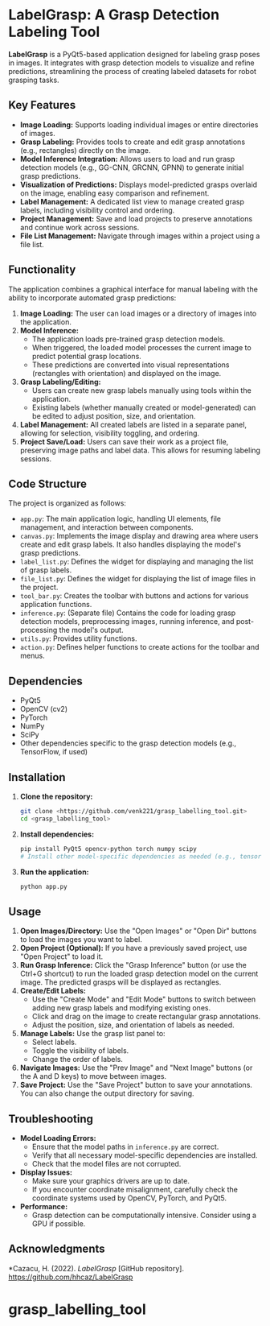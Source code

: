 # LabelGrasp: A Grasp Detection Labeling Tool

**LabelGrasp** is a PyQt5-based application designed for labeling grasp poses in images. It integrates with grasp detection models to visualize and refine predictions, streamlining the process of creating labeled datasets for robot grasping tasks.

## Key Features

* **Image Loading:** Supports loading individual images or entire directories of images.
* **Grasp Labeling:** Provides tools to create and edit grasp annotations (e.g., rectangles) directly on the image.
* **Model Inference Integration:** Allows users to load and run grasp detection models (e.g., GG-CNN, GRCNN, GPNN) to generate initial grasp predictions.
* **Visualization of Predictions:** Displays model-predicted grasps overlaid on the image, enabling easy comparison and refinement.
* **Label Management:** A dedicated list view to manage created grasp labels, including visibility control and ordering.
* **Project Management:** Save and load projects to preserve annotations and continue work across sessions.
* **File List Management:** Navigate through images within a project using a file list.

##  Functionality

The application combines a graphical interface for manual labeling with the ability to incorporate automated grasp predictions:

1.  **Image Loading:** The user can load images or a directory of images into the application.
2.  **Model Inference:**
    * The application loads pre-trained grasp detection models.
    * When triggered, the loaded model processes the current image to predict potential grasp locations.
    * These predictions are converted into visual representations (rectangles with orientation) and displayed on the image.
3.  **Grasp Labeling/Editing:**
    * Users can create new grasp labels manually using tools within the application.
    * Existing labels (whether manually created or model-generated) can be edited to adjust position, size, and orientation.
4.  **Label Management:** All created labels are listed in a separate panel, allowing for selection, visibility toggling, and ordering.
5.  **Project Save/Load:** Users can save their work as a project file, preserving image paths and label data. This allows for resuming labeling sessions.

##  Code Structure

The project is organized as follows:

* `app.py`:  The main application logic, handling UI elements, file management, and interaction between components.
* `canvas.py`:   Implements the image display and drawing area where users create and edit grasp labels. It also handles displaying the model's grasp predictions.
* `label_list.py`:  Defines the widget for displaying and managing the list of grasp labels.
* `file_list.py`:   Defines the widget for displaying the list of image files in the project.
* `tool_bar.py`:   Creates the toolbar with buttons and actions for various application functions.
* `inference.py`:   (Separate file) Contains the code for loading grasp detection models, preprocessing images, running inference, and post-processing the model's output.
* `utils.py`:   Provides utility functions.
* `action.py`:   Defines helper functions to create actions for the toolbar and menus.

##  Dependencies

* PyQt5
* OpenCV (cv2)
* PyTorch
* NumPy
* SciPy
* Other dependencies specific to the grasp detection models (e.g., TensorFlow, if used)

##  Installation

1.  **Clone the repository:**
    ```bash
    git clone <https://github.com/venk221/grasp_labelling_tool.git>
    cd <grasp_labelling_tool>
    ```
2.  **Install dependencies:**
    ```bash
    pip install PyQt5 opencv-python torch numpy scipy
    # Install other model-specific dependencies as needed (e.g., tensorflow)
    ```
3.  **Run the application:**
    ```bash
    python app.py
    ```

##  Usage

1.  **Open Images/Directory:** Use the "Open Images" or "Open Dir" buttons to load the images you want to label.
2.  **Open Project (Optional):** If you have a previously saved project, use "Open Project" to load it.
3.  **Run Grasp Inference:** Click the "Grasp Inference" button (or use the Ctrl+G shortcut) to run the loaded grasp detection model on the current image. The predicted grasps will be displayed as rectangles.
4.  **Create/Edit Labels:**
    * Use the "Create Mode" and "Edit Mode" buttons to switch between adding new grasp labels and modifying existing ones.
    * Click and drag on the image to create rectangular grasp annotations.
    * Adjust the position, size, and orientation of labels as needed.
5.  **Manage Labels:** Use the grasp list panel to:
    * Select labels.
    * Toggle the visibility of labels.
    * Change the order of labels.
6.  **Navigate Images:** Use the "Prev Image" and "Next Image" buttons (or the A and D keys) to move between images.
7.  **Save Project:** Use the "Save Project" button to save your annotations. You can also change the output directory for saving.

##  Troubleshooting

* **Model Loading Errors:**
    * Ensure that the model paths in `inference.py` are correct.
    * Verify that all necessary model-specific dependencies are installed.
    * Check that the model files are not corrupted.
* **Display Issues:**
    * Make sure your graphics drivers are up to date.
    * If you encounter coordinate misalignment, carefully check the coordinate systems used by OpenCV, PyTorch, and PyQt5.
* **Performance:**
    * Grasp detection can be computationally intensive.  Consider using a GPU if possible.

##  Acknowledgments

*Cazacu, H. (2022). *LabelGrasp* [GitHub repository]. https://github.com/hhcaz/LabelGrasp
# grasp_labelling_tool
